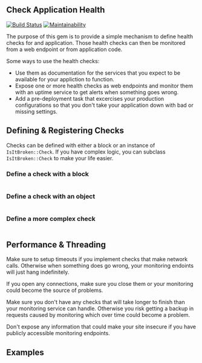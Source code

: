 ## Check Application Health

[![Build Status](https://travis-ci.com/bdurand/is_it_broken.svg?branch=master)](https://travis-ci.com/bdurand/is_it_broken)
[![Maintainability](https://api.codeclimate.com/v1/badges/a92d5701481268471d53/maintainability)](https://codeclimate.com/github/bdurand/is_it_broken/maintainability)


The purpose of this gem is to provide a simple mechanism to define health checks for and application. Those health checks can then be monitored from a web endpoint or from application code.

Some ways to use the health checks:

* Use them as documentation for the services that you expect to be available for your appliction to function.
* Expose one or more health checks as web endpoints and monitor them with an uptime service to get alerts when something goes wrong.
* Add a pre-deployment task that excercises your production configurations so that you don't take your application down with bad or missing settings.

## Defining & Registering Checks

Checks can be defined with either a block or an instance of `IsItBroken::Check`. If you have complex logic, you can subclass `IsItBroken::Check` to make your life easier.

### Define a check with a block

```ruby
```

### Define a check with an object

```ruby
```

### Define a more complex check

```ruby
```

## Performance & Threading

Make sure to setup timeouts if you implement checks that make network calls. Otherwise when something does go wrong, your monitoring endoints will just hang indefinitely.

If you open any connections, make sure you close them or your monitoring could become the source of problems.

Make sure you don't have any checks that will take longer to finish than your monitoring service can handle. Otherwise you risk getting a backup in requests caused by monitoring which over time could become a problem.

Don't expose any information that could make your site insecure if you have publicly accessible monitoring endpoints.

## Examples
